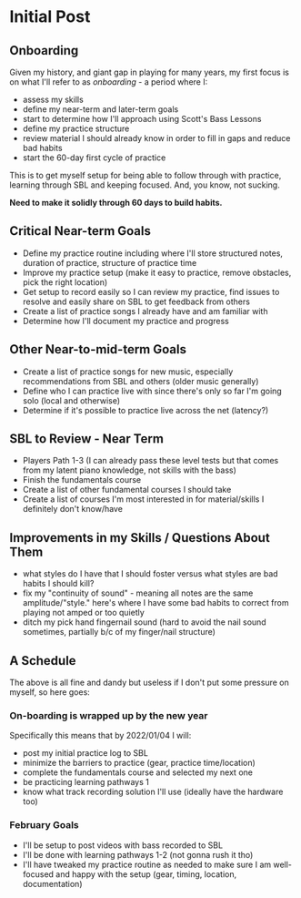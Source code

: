 # Initial Post

## Onboarding

Given my history, and giant gap in playing for many years, my first focus is on what I'll refer to as *onboarding* - a period where I:

- assess my skills
- define my near-term and later-term goals
- start to determine how I'll approach using Scott's Bass Lessons
- define my practice structure
- review material I should already know in order to fill in gaps and reduce bad habits
- start the 60-day first cycle of practice

This is to get myself setup for being able to follow through with practice, learning through SBL and keeping focused. And, you know, not sucking.

**Need to make it solidly through 60 days to build habits.**

## Critical Near-term Goals

- Define my practice routine including where I'll store structured notes, duration of practice, structure of practice time
- Improve my practice setup (make it easy to practice, remove obstacles, pick the right location)
- Get setup to record easily so I can review my practice, find issues to resolve and easily share on SBL to get feedback from others
- Create a list of practice songs I already have and am familiar with
- Determine how I'll document my practice and progress

## Other Near-to-mid-term Goals

- Create a list of practice songs for new music, especially recommendations from SBL and others (older music generally)
- Define who I can practice live with since there's only so far I'm going solo (local and otherwise)
- Determine if it's possible to practice live across the net (latency?)

## SBL to Review - Near Term

- Players Path 1-3 (I can already pass these level tests but that comes from my latent piano knowledge, not skills with the bass)
- Finish the fundamentals course
- Create a list of other fundamental courses I should take
- Create a list of courses I'm most interested in for material/skills I definitely don't know/have

## Improvements in my Skills / Questions About Them

- what styles do I have that I should foster versus what styles are bad habits I should kill?
- fix my "continuity of sound" - meaning all notes are the same amplitude/"style." here's where I have some bad habits to correct from playing not amped or too quietly
- ditch my pick hand fingernail sound (hard to avoid the nail sound sometimes, partially b/c of my finger/nail structure)

## A Schedule

The above is all fine and dandy but useless if I don't put some pressure on myself, so here goes:

### On-boarding is wrapped up by the new year

Specifically this means that by 2022/01/04 I will:

- post my initial practice log to SBL
- minimize the barriers to practice (gear, practice time/location)
- complete the fundamentals course and selected my next one
- be practicing learning pathways 1
- know what track recording solution I'll use (ideally have the hardware too)

### February Goals

- I'll be setup to post videos with bass recorded to SBL
- I'll be done with learning pathways 1-2 (not gonna rush it tho)
- I'll have tweaked my practice routine as needed to make sure I am well-focused and happy with the setup (gear, timing, location, documentation)




